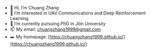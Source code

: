 - 👋 Hi, I’m Chuang Zhang
- 👀 I’m interested in UAV Communications and Deep Reinforcement Learning
- 🌱 I’m currently pursuing PhD in Jilin University
- 📫 My email: chuangzhang1999@gmail.com
- ✒️ My homepage: [https://chuangzhang1999.github.io/](https://chuangzhang1999.github.io/)
<!---
ChuangZhang1999/ChuangZhang1999 is a ✨ special ✨ repository because its `README.md` (this file) appears on your GitHub profile.
You can click the Preview link to take a look at your changes.
--->
